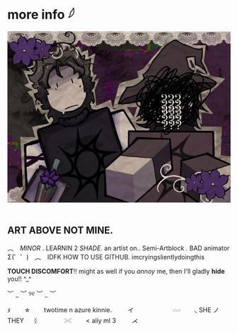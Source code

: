 # more info 𓆪
![image alt](https://github.com/OhMySpawn/OhMySpawn/blob/8f73055483536346ae9b55d51ea63993eb96f152/d11e3fed308b5c3d6a71aa193f7e29c8.jpg) 
⠀


## ART ABOVE NOT MINE. 

︵⠀ _MINOR_ . LEARNIN 2 *SHADE*. 
an artist on.. Semi-Artblock . BAD animator Σ(゜゜)
⠀︵⠀ IDFK HOW TO USE GITHUB. imcryingslientlydoingthis

**TOUCH DISCOMFORT**!! might as well if you *annoy* me, then I'll gladly **hide** you!! ^_^


︶ ⏝ ︶ ୨୧ ︶ ⏝ ︶

    
   ﾒ　 　✯　　 twotime n azure kinnie. 　　  イ
　　　　  𓏏𓏏  　◟  SHE  ノ THEY 　 ᛝ
　　　　𓏵　  　< aliy ml 3 　 　⋌

